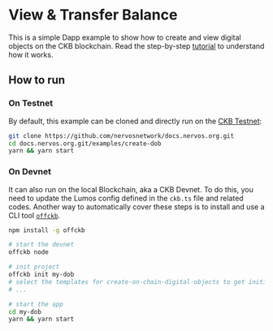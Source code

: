 # View & Transfer Balance

This is a simple Dapp example to show how to create and view digital objects on the CKB blockchain. Read the step-by-step [tutorial](https://nervos-ckb-docs-git-develop-v2-cryptape.vercel.app/docs/dapp/create-dob) to understand how it works.

## How to run

### On Testnet

By default, this example can be cloned and directly run on the [CKB Testnet](https://pudge.explorer.nervos.org/):

```sh
git clone https://github.com/nervosnetwork/docs.nervos.org.git
cd docs.nervos.org.git/examples/create-dob
yarn && yarn start
```

### On Devnet

It can also run on the local Blockchain, aka a CKB Devnet. To do this, you need to update the Lumos config defined in the `ckb.ts` file and related codes. Another way to automatically cover these steps is to install and use a CLI tool [`offckb`](https://github.com/RetricSu/offckb).

```sh
npm install -g offckb

# start the devnet
offckb node 

# init project
offckb init my-dob
# select the templates for create-on-chain-digital-objects to get initialized
# ...

# start the app
cd my-dob
yarn && yarn start
```
